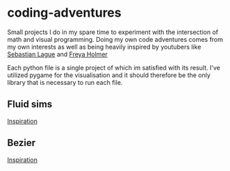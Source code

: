 # coding-adventures
Small projects I do in my spare time to experiment with the intersection of math and visual programming. Doing my own code adventures comes from my own interests as well as being heavily inspired by youtubers like [Sebastian Lague](https://www.youtube.com/@SebastianLague) and [Freya Holmer](https://www.youtube.com/@Acegikmo)

Each python file is a single project of which im satisfied with its result. I've utilized pygame for the visualisation and it should therefore be the only library that is necessary to run each file.

## Fluid sims
[Inspiration](https://www.youtube.com/watch?v=rSKMYc1CQHE)

## Bezier
[Inspiration](https://www.youtube.com/watch?v=aVwxzDHniEw)

